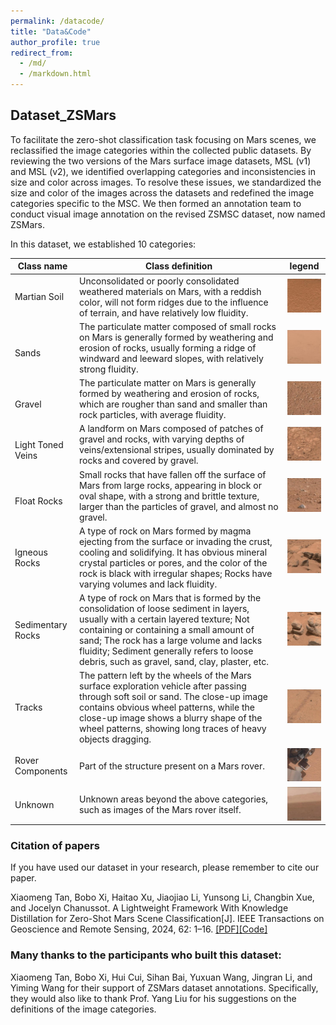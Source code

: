 ```yaml
---
permalink: /datacode/
title: "Data&Code"
author_profile: true
redirect_from: 
  - /md/
  - /markdown.html
---
```


## Dataset_ZSMars

To facilitate the zero-shot classification task focusing on Mars scenes, we reclassified the image categories within the collected public datasets. By reviewing the two versions of the Mars surface image datasets, MSL (v1) and MSL (v2), we identified overlapping categories and inconsistencies in size and color across images. To resolve these issues, we standardized the size and color of the images across the datasets and redefined the image categories specific to the MSC. We then formed an annotation team to conduct visual image annotation on the revised ZSMSC dataset, now named ZSMars.

In this dataset, we established 10 categories:

| Class name                 | Class definition                                                     | legend                                                         |
| ------------------------ | ------------------------------------------------------------ | ------------------------------------------------------------ |
| Martian Soil | Unconsolidated or poorly consolidated weathered materials on Mars, with a reddish color, will not form ridges due to the influence of terrain, and have relatively low fluidity. | <img src="..\images\pic\class1.png" alt="image-1" style="zoom:50%;" /> |
| <br />Sands      | The particulate matter composed of small rocks on Mars is generally formed by weathering and erosion of rocks, usually forming a ridge of windward and leeward slopes, with relatively strong fluidity. | <img src="..\images\pic\class2.png" alt="image-2" style="zoom:50%;" /> |
| <br />Gravel     | The particulate matter on Mars is generally formed by weathering and erosion of rocks, which are rougher than sand and smaller than rock particles, with average fluidity. | <img src="..\images\pic\class3.png" alt="image-3" style="zoom:50%;" /> |
| <br />Light Toned Veins    | A landform on Mars composed of patches of gravel and rocks, with varying depths of veins/extensional stripes, usually dominated by rocks and covered by gravel.| <img src="..\images\pic\class4.png" alt="image-4" style="zoom:50%;" /> |
| <br />Float Rocks      | Small rocks that have fallen off the surface of Mars from large rocks, appearing in block or oval shape, with a strong and brittle texture, larger than the particles of gravel, and almost no gravel.| <img src="..\images\pic\class5.png" alt="image-5" style="zoom:50%;" /> |
| Igneous Rocks       | A type of rock on Mars formed by magma ejecting from the surface or invading the crust, cooling and solidifying. It has obvious mineral crystal particles or pores, and the color of the rock is black with irregular shapes; Rocks have varying volumes and lack fluidity.                                      | <img src="..\images\pic\class6.png" alt="image-6" style="zoom:50%;" /> |
| Sedimentary Rocks          | A type of rock on Mars that is formed by the consolidation of loose sediment in layers, usually with a certain layered texture; Not containing or containing a small amount of sand; The rock has a large volume and lacks fluidity; Sediment generally refers to loose debris, such as gravel, sand, clay, plaster, etc.                             | <img src="..\images\pic\class7.png" alt="image-7" style="zoom:50%;" /> |
| Tracks       | The pattern left by the wheels of the Mars surface exploration vehicle after passing through soft soil or sand. The close-up image contains obvious wheel patterns, while the close-up image shows a blurry shape of the wheel patterns, showing long traces of heavy objects dragging.                                        | <img src="..\images\pic\class8.png" alt="image-8" style="zoom:50%;" /> |
| Rover Components       | Part of the structure present on a Mars rover.                                        | <img src="..\images\pic\class9.png" alt="image-9" style="zoom:50%;" /> |
| Unknown          | Unknown areas beyond the above categories, such as images of the Mars rover itself.                 | <img src="..\images\pic\class10.png" alt="image-10" style="zoom:50%;" /> |


### Citation of papers

If you have used our dataset in your research, please remember to cite our paper.

Xiaomeng Tan, Bobo Xi, Haitao Xu, Jiaojiao Li, Yunsong Li, Changbin Xue, and Jocelyn Chanussot. A Lightweight Framework With Knowledge Distillation for Zero-Shot Mars Scene Classification[J]. IEEE Transactions on Geoscience and Remote Sensing, 2024, 62: 1–16. [[PDF]](https://ieeexplore.ieee.org/document/10699382)[[Code]](https://github.com/XM-Tan/KDMSC)

<!-- #### 论文亮点

​	我们提出了一种基于协变量域偏移的逐步域自适应分割网络。具体来说，为了缓解不同传感器采集数据时产生的协变量域偏移，我们设计了一个色彩空间映射统一模块。另外，使用了一个多统计量联合评估模块来捕捉子场景的不同统计特征，用于筛选目标域中高置信度的数据，并通过二次域适应进一步提高分割性能。

```
@ARTICLE{10699382,
  author={Tan, Xiaomeng and Xi, Bobo and Xu, Haitao and Li, Jiaojiao and Li, Yunsong and Xue, Changbin and Chanussot, Jocelyn},
  journal={IEEE Transactions on Geoscience and Remote Sensing}, 
  title={A Lightweight Framework With Knowledge Distillation for Zero-Shot Mars Scene Classification}, 
  year={2024},
  volume={62},
  number={},
  pages={1-16},
  keywords={Mars;Visualization;Semantics;Feature extraction;Scene classification;Image recognition;Microwave integrated circuits;Accuracy;Transformers;Data models;Knowledge distillation (KD);lightweight model;Mars scene classification (MSC);zero-shot learning (ZSL)},
  doi={10.1109/TGRS.2024.3470526}}
``` -->

### Many thanks to the participants who built this dataset:

Xiaomeng Tan, Bobo Xi, Hui Cui, Sihan Bai, Yuxuan Wang, Jingran Li, and Yiming Wang for their support of ZSMars dataset annotations. Specifically, they would also like to thank Prof. Yang Liu for his suggestions on the definitions of the image categories.

<!-- #### 构建数据集成员

席博博

博士生：檀晓萌

硕士生：王一鸣

本科生：崔慧、白思涵、王雨轩、李竟冉 -->


<!-- ## Avaiable code -->


